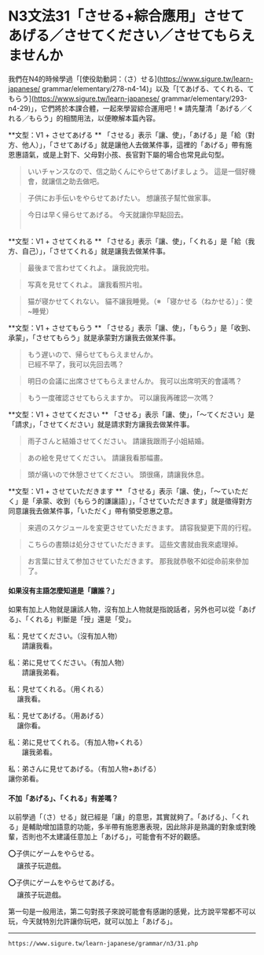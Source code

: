 # N3文法31「させる+綜合應用」させてあげる／させてください／させてもらえませんか


我們在N4的時候學過「[使役助動詞：（さ）せる](https://www.sigure.tw/learn-japanese/
grammar/elementary/278-n4-14)」以及「[てあげる、てくれる、てもらう](https://www.sigure.tw/learn-japanese/
grammar/elementary/293-n4-29)」，它們將於本課合體，一起來學習綜合運用吧！※ 請先釐清「あげる／くれる／もらう」的相關用法，以便瞭解本篇內容。

**文型：V1 + させてあげる  **
「させる」表示「讓、使」，「あげる」是「給（對方、他人）」，「させてあげる」就是讓他人去做某件事，這裡的「あげる」帶有施恩惠語氣，或是上對下、父母對小孩、長官對下屬的場合也常見此句型。

>いいチャンスなので、信之助くんにやらせてあげましょう。
這是一個好機會，就讓信之助去做吧。

>子供にお手伝いをやらせてあげたい。
想讓孩子幫忙做家事。

>今日は早く帰らせてあげる。
今天就讓你早點回去。  
　

**文型：V1 + させてくれる  **
「させる」表示「讓、使」，「くれる」是「給（我方、自己）」，「させてくれる」就是讓我去做某件事。

>最後まで言わせてくれよ。
讓我說完啦。

>写真を見せてくれよ。
讓我看照片啦。

>猫が寝かせてくれない。
貓不讓我睡覺。（※ 「寝かせる（ねかせる）」：使~睡覺）

**文型：V1 + させてもらう  **
「させる」表示「讓、使」，「もらう」是「收到、承蒙」，「させてもらう」就是承蒙對方讓我去做某件事。

>もう遅いので、帰らせてもらえませんか。  
已經不早了，我可以先回去嗎？

>明日の会議に出席させてもらえませんか。
我可以出席明天的會議嗎？

>もう一度確認させてもらえますか。
可以讓我再確認一次嗎？

**文型：V1 + させてください  **
「させる」表示「讓、使」，「～てください」是「請求」，「させてください」就是請求對方讓我去做某件事。

>雨子さんと結婚させてください。
請讓我跟雨子小姐結婚。

>あの絵を見せてください。
請讓我看那幅畫。

>頭が痛いので休憩させてください。
頭很痛，請讓我休息。

**文型：V1 + させていただきます ** 
「させる」表示「讓、使」，「～ていただく」是「承蒙、收到（もらう的謙讓語）」，「させていただきます」就是徵得對方同意讓我去做某件事，「いただく」帶有領受恩惠之意。

>来週のスケジュールを変更させていただきます。
請容我變更下周的行程。 

>こちらの書類は処分させていただきます。
這些文書就由我來處理掉。

>お言葉に甘えて参加させていただきます。
那我就恭敬不如從命前來參加了。

#### 如果沒有主語怎麼知道是「讓誰？」

如果有加上人物就是讓該人物，沒有加上人物就是指說話者，另外也可以從「あげる」、「くれる」判斷是「授」還是「受」。

私：見せてください。（沒有加人物）  
　　請讓我看。

私：弟に見せてください。（有加人物）  
　　請讓我弟看。

私：見せてくれる。（用くれる）  
　 讓我看。

私：見せてあげる。（用あげる）  
　 讓你看。

私：弟に見せてくれる。（有加人物+くれる）  
　　讓我弟看。

私：弟さんに見せてあげる。（有加人物+あげる）  
 讓你弟看。

#### 不加「あげる」、「くれる」有差嗎？

以前學過「（さ）せる」就已經是「讓」的意思，其實就夠了。「あげる」、「くれる」是輔助增加語意的功能，多半帶有施恩惠表現，因此除非是熟識的對象或對晚輩，否則也不太建議任意加上「あげる」，可能會有不好的觀感。

⭕️子供にゲームをやらせる。  
　 讓孩子玩遊戲。

⭕️子供にゲームをやらせてあげる。  
　 讓孩子玩遊戲。

第一句是一般用法，第二句對孩子來說可能會有感謝的感覺，比方說平常都不可以玩，今天就特別允許讓你玩吧，就可以加上「あげる」。

---
`https://www.sigure.tw/learn-japanese/grammar/n3/31.php`